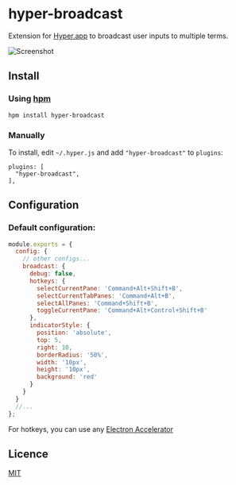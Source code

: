 # hyper-broadcast
Extension for [Hyper.app](https://hyper.is) to broadcast user inputs to multiple terms.

![Screenshot](https://cloud.githubusercontent.com/assets/4137761/24778477/135b1200-1b2b-11e7-8f4a-16b64f66c0a3.gif)

## Install

### Using [hpm](https://github.com/zeit/hpm)

```
hpm install hyper-broadcast
```

### Manually

To install, edit `~/.hyper.js` and add `"hyper-broadcast"` to `plugins`:

```
plugins: [
  "hyper-broadcast",
],
```

## Configuration

### Default configuration:
``` js
module.exports = {
  config: {
    // other configs...
    broadcast: {
      debug: false,
      hotkeys: {
        selectCurrentPane: 'Command+Alt+Shift+B',
        selectCurrentTabPanes: 'Command+Alt+B',
        selectAllPanes: 'Command+Shift+B',
        toggleCurrentPane: 'Command+Alt+Control+Shift+B'
      },
      indicatorStyle: {
        position: 'absolute',
        top: 5,
        right: 10,
        borderRadius: '50%',
        width: '10px',
        height: '10px',
        background: 'red'
      }
    }
  }
  //...
};
```

For hotkeys, you can use any [Electron Accelerator](https://github.com/electron/electron/blob/master/docs/api/accelerator.md)

## Licence

[MIT](LICENSE.md)
